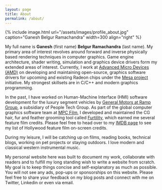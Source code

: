```yaml
---
layout: page
title: About
permalink: /about/
---
```


{% include image.html url="/assets/images/profile_about.jpg" caption="Ganesh Belgur Ramachandra" width=300 align="right" %}

My full name is **Ganesh** (first name) **Belgur Ramachandra** (last name). My primary area of interest revolves around forward and inverse physically based rendering techniques in computer graphics. Game engine architecture, shader writing, simulation and graphics device drivers form my extended areas of interest. Currently, I work at <a href="https://www.amd.com/en.html">Advanced Micro Devices (AMD)</a> on developing and maintaining open-source, graphics software drivers for upcoming and existing Radeon chips under the <a href="https://gitlab.freedesktop.org/mesa/mesa">Mesa project</a> initiative. My strongest skillsets are in C/C++ and modern graphics programming.

In the past, I have worked on Human-Machine Interface (HMI) software development for the luxury segment vehicles by <a href="https://www.rampgroup.com/casestudy_generalmotors.html">General Motors at Ramp Group</a>, a subsidiary of People Tech Group. As part of the global computer graphics software team at <a href="https://www.mpcvfx.com/en/about/">MPC Film</a>, I developed and maintained the CG hair, fur and feather grooming tool called <a href="https://www.mpcvfx.com/en/site-search/?_keyword=Furtility">Furtility</a>, which earned me several feature film credits. Please feel free to head over to my <a href="https://www.imdb.com/name/nm10166225/">IMDB page</a> to see my list of Hollywood feature film on-screen credits.

During my leisure, I will be catching up on films, reading books, technical blogs, working on pet projects or staying outdoors. I love modern and classical western instrumental music.

My personal website here was built to document my work, collaborate with readers and to fulfill my long standing wish to write a website from scratch. My goal is to keep things concise and self-explanatory as much as possible. You will not see any ads, pop-ups or sponsorships on this website. Please feel free to share your feedback on my blog posts and connect with me on Twitter, Linkedin or even via email.
